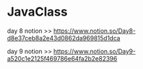 # JavaClass


day 8 notion >> https://www.notion.so/Day8-d8e37ceb8a2e43d0862da969815d1dca


day 9 notion >> https://www.notion.so/Day9-a520c1e2125f469786e64fa2b2e82396
